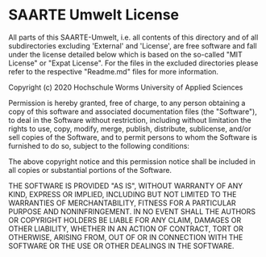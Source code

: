 # SAARTE Umwelt License #

All parts of this SAARTE-Umwelt, i.e. all contents of this directory and of all subdirectories excluding 'External' and 'License', are free software and fall under the license detailed below which is based on the so-called "MIT License" or "Expat License". For the files in the excluded directories please refer to the respective "Readme.md" files for more information.

Copyright (c) 2020 Hochschule Worms University of Applied Sciences

Permission is hereby granted, free of charge, to any person obtaining a copy
of this software and associated documentation files (the "Software"), to deal
in the Software without restriction, including without limitation the rights
to use, copy, modify, merge, publish, distribute, sublicense, and/or sell
copies of the Software, and to permit persons to whom the Software is
furnished to do so, subject to the following conditions:

The above copyright notice and this permission notice shall be included in all
copies or substantial portions of the Software.

THE SOFTWARE IS PROVIDED "AS IS", WITHOUT WARRANTY OF ANY KIND, EXPRESS OR
IMPLIED, INCLUDING BUT NOT LIMITED TO THE WARRANTIES OF MERCHANTABILITY,
FITNESS FOR A PARTICULAR PURPOSE AND NONINFRINGEMENT. IN NO EVENT SHALL THE
AUTHORS OR COPYRIGHT HOLDERS BE LIABLE FOR ANY CLAIM, DAMAGES OR OTHER
LIABILITY, WHETHER IN AN ACTION OF CONTRACT, TORT OR OTHERWISE, ARISING FROM,
OUT OF OR IN CONNECTION WITH THE SOFTWARE OR THE USE OR OTHER DEALINGS IN THE
SOFTWARE.

